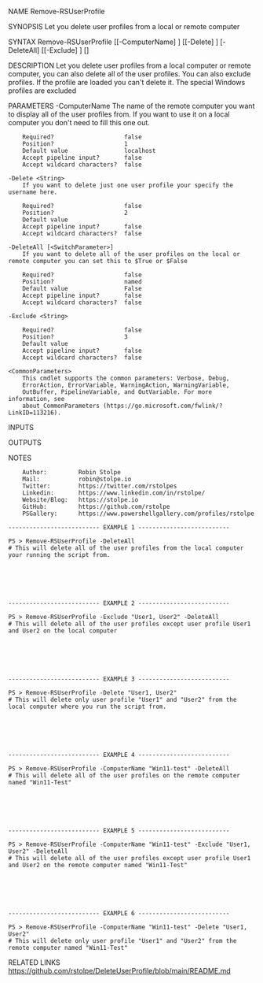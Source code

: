 ﻿
NAME
    Remove-RSUserProfile
    
SYNOPSIS
    Let you delete user profiles from a local or remote computer
    
    
SYNTAX
    Remove-RSUserProfile [[-ComputerName] <String>] [[-Delete] <String>] [-DeleteAll] [[-Exclude] <String>] [<CommonParameters>]
    
    
DESCRIPTION
    Let you delete user profiles from a local computer or remote computer, you can also delete all of the user profiles. You can also exclude profiles.
    If the profile are loaded you can't delete it. The special Windows profiles are excluded
    

PARAMETERS
    -ComputerName <String>
        The name of the remote computer you want to display all of the user profiles from. If you want to use it on a local computer you don't need to fill this one out.
        
        Required?                    false
        Position?                    1
        Default value                localhost
        Accept pipeline input?       false
        Accept wildcard characters?  false
        
    -Delete <String>
        If you want to delete just one user profile your specify the username here.
        
        Required?                    false
        Position?                    2
        Default value                
        Accept pipeline input?       false
        Accept wildcard characters?  false
        
    -DeleteAll [<SwitchParameter>]
        If you want to delete all of the user profiles on the local or remote computer you can set this to $True or $False
        
        Required?                    false
        Position?                    named
        Default value                False
        Accept pipeline input?       false
        Accept wildcard characters?  false
        
    -Exclude <String>
        
        Required?                    false
        Position?                    3
        Default value                
        Accept pipeline input?       false
        Accept wildcard characters?  false
        
    <CommonParameters>
        This cmdlet supports the common parameters: Verbose, Debug,
        ErrorAction, ErrorVariable, WarningAction, WarningVariable,
        OutBuffer, PipelineVariable, and OutVariable. For more information, see
        about_CommonParameters (https://go.microsoft.com/fwlink/?LinkID=113216). 
    
INPUTS
    
OUTPUTS
    
NOTES
    
    
        Author:         Robin Stolpe
        Mail:           robin@stolpe.io
        Twitter:        https://twitter.com/rstolpes
        Linkedin:       https://www.linkedin.com/in/rstolpe/
        Website/Blog:   https://stolpe.io
        GitHub:         https://github.com/rstolpe
        PSGallery:      https://www.powershellgallery.com/profiles/rstolpe
    
    -------------------------- EXAMPLE 1 --------------------------
    
    PS > Remove-RSUserProfile -DeleteAll
    # This will delete all of the user profiles from the local computer your running the script from.
    
    
    
    
    
    
    -------------------------- EXAMPLE 2 --------------------------
    
    PS > Remove-RSUserProfile -Exclude "User1, User2" -DeleteAll
    # This will delete all of the user profiles except user profile User1 and User2 on the local computer
    
    
    
    
    
    
    -------------------------- EXAMPLE 3 --------------------------
    
    PS > Remove-RSUserProfile -Delete "User1, User2"
    # This will delete only user profile "User1" and "User2" from the local computer where you run the script from.
    
    
    
    
    
    
    -------------------------- EXAMPLE 4 --------------------------
    
    PS > Remove-RSUserProfile -ComputerName "Win11-test" -DeleteAll
    # This will delete all of the user profiles on the remote computer named "Win11-Test"
    
    
    
    
    
    
    -------------------------- EXAMPLE 5 --------------------------
    
    PS > Remove-RSUserProfile -ComputerName "Win11-test" -Exclude "User1, User2" -DeleteAll
    # This will delete all of the user profiles except user profile User1 and User2 on the remote computer named "Win11-Test"
    
    
    
    
    
    
    -------------------------- EXAMPLE 6 --------------------------
    
    PS > Remove-RSUserProfile -ComputerName "Win11-test" -Delete "User1, User2"
    # This will delete only user profile "User1" and "User2" from the remote computer named "Win11-Test"
    
    
    
    
    
    
    
RELATED LINKS
    https://github.com/rstolpe/DeleteUserProfile/blob/main/README.md


